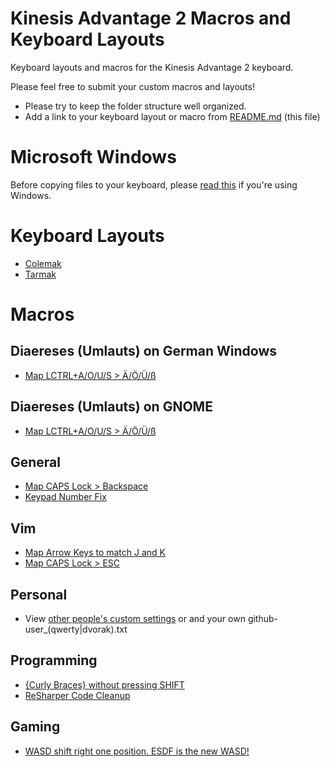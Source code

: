 # Kinesis Advantage 2 Macros and Keyboard Layouts
Keyboard layouts and macros for the Kinesis Advantage 2 keyboard.

Please feel free to submit your custom macros and layouts!
- Please try to keep the folder structure well organized.
- Add a link to your keyboard layout or macro from [README.md](README.md) (this file)

# Microsoft Windows
Before copying files to your keyboard, please [read this](windows.md) if you're using Windows.

# Keyboard Layouts
- [Colemak](colemak/c_qwerty.txt)
- [Tarmak](colemak/t_qwerty.txt)

# Macros

## Diaereses (Umlauts) on German Windows
- [Map LCTRL+A/O/U/S > Ä/Ö/Ü/ß](qwerty/w_qwerty.txt)

## Diaereses (Umlauts) on GNOME
- [Map LCTRL+A/O/U/S > Ä/Ö/Ü/ß](qwerty/l_qwerty.txt)

## General
- [Map CAPS Lock > Backspace](productivity/general/caps-backspace.txt)
- [Keypad Number Fix](productivity/general/keypd-fix.txt)

## Vim
- [Map Arrow Keys to match J and K](productivity/vim/vim.txt)
- [Map CAPS Lock > ESC](productivity/vim/vim.txt)

## Personal
  - View [other people's custom settings](personal) or and your own github-user_(qwerty|dvorak).txt
## Programming
- [{Curly Braces} without pressing SHIFT](productivity/programming/curly_brace_no_shift.txt)
- [ReSharper Code Cleanup](productivity/programming/resharper.txt)

## Gaming
  - [WASD shift right one position. ESDF is the new WASD!](games/g_qwerty.txt)
